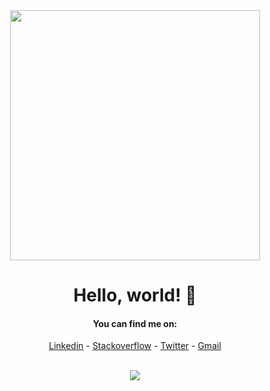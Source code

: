 
<div align="center">

<img src="https://i.imgur.com/8MupZHY.gif" width="400px" />
  
<br> 

# Hello, world! 👋

#### You can find me on:
[Linkedin](https://www.linkedin.com/in/soroush-chehresa) - [Stackoverflow](https://stackoverflow.com/users/9516173/soroush-chehresa) - [Twitter](https://twitter.com/soroushchehresa) - [Gmail](mailto:s1996ch@gmail.com)

<br>

<img src="https://github-readme-stats.vercel.app/api?username=soroushchehresa&show_icons=true" />

<br>
<br>

</div>
